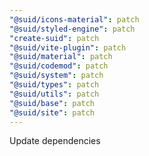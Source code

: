 ```yaml
---
"@suid/icons-material": patch
"@suid/styled-engine": patch
"create-suid": patch
"@suid/vite-plugin": patch
"@suid/material": patch
"@suid/codemod": patch
"@suid/system": patch
"@suid/types": patch
"@suid/utils": patch
"@suid/base": patch
"@suid/site": patch
---
```


Update dependencies
